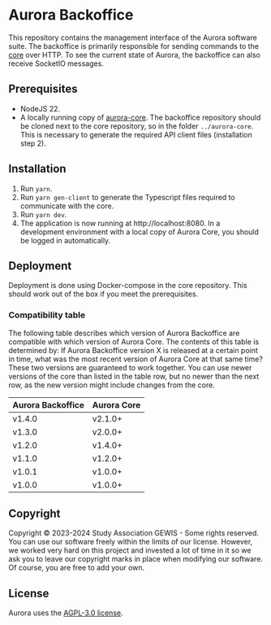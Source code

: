 # Aurora Backoffice
This repository contains the management interface of the Aurora software suite.
The backoffice is primarily responsible for sending commands to the [core](https://github.com/gewis/aurora-core) over HTTP.
To see the current state of Aurora, the backoffice can also receive SocketIO messages.

## Prerequisites
- NodeJS 22.
- A locally running copy of [aurora-core](https://github.com/gewis/aurora-core).
The backoffice repository should be cloned next to the core repository, so in the folder `../aurora-core`.
This is necessary to generate the required API client files (installation step 2).

## Installation
1. Run `yarn`.
2. Run `yarn gen-client` to generate the Typescript files required to communicate with the core.
3. Run `yarn dev`.
4. The application is now running at http://localhost:8080.
In a development environment with a local copy of Aurora Core, you should be logged in automatically.

## Deployment
Deployment is done using Docker-compose in the core repository.
This should work out of the box if you meet the prerequisites.

### Compatibility table
The following table describes which version of Aurora Backoffice are compatible with which
version of Aurora Core. The contents of this table is determined by: If Aurora Backoffice
version X is released at a certain point in time, what was the most recent version of
Aurora Core at that same time? These two versions are guaranteed to work together. You can
use newer versions of the core than listed in the table row, but no newer than the next row,
as the new version might include changes from the core.

<!-- COMPATIBILITY_TABLE skip:2 -->
| Aurora Backoffice | Aurora Core |
|-------------------|-------------|
| v1.4.0 | v2.1.0+ |
| v1.3.0 | v2.0.0+ |
| v1.2.0 | v1.4.0+ |
| v1.1.0 | v1.2.0+ |
| v1.0.1 | v1.0.0+ |
| v1.0.0 | v1.0.0+ |

## Copyright
Copyright © 2023-2024 Study Association GEWIS - Some rights reserved.
You can use our software freely within the limits of our license.
However, we worked very hard on this project and invested a lot of time in it
so we ask you to leave our copyright marks in place when modifying our software.
Of course, you are free to add your own.

## License
Aurora uses the [AGPL-3.0 license](LICENSE).

